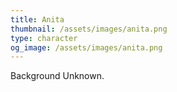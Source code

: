 ```yaml
---
title: Anita
thumbnail: /assets/images/anita.png
type: character
og_image: /assets/images/anita.png
---
```

Background Unknown.
